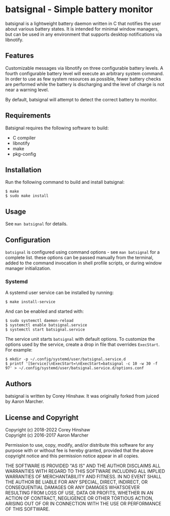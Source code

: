 batsignal - Simple battery monitor
==================================
batsignal is a lightweight battery daemon written in C that notifies the user
about various battery states. It is intended for minimal window managers, but
can be used in any environment that supports desktop notifications via
libnotify.

Features
--------
Customizable messages via libnotify on three configurable battery levels. A
fourth configurable battery level will execute an arbitrary system command. In
order to use as few system resources as possible, fewer battery checks are
performed while the battery is discharging and the level of charge is not near a
warning level.

By default, batsignal will attempt to detect the correct battery to monitor.

Requirements
------------
Batsignal requires the following software to build:

  * C compiler
  * libnotify
  * make
  * pkg-config

Installation
------------
Run the following command to build and install batsignal:

    $ make
    $ sudo make install

Usage
-----
See `man batsignal` for details.

Configuration
-------------
`batsignal` is configured using command options - see `man batsignal` for a
complete list. these options can be passed manually from the terminal, added
to the command invocation in shell profile scripts, or during window manager
initialization.

### Systemd
A systemd user service can be installed by running:

    $ make install-service

And can be enabled and started with:

    $ sudo systemctl daemon-reload
    $ systemctl enable batsignal.service
    $ systemctl start batsignal.service

The service unit starts `batsignal` with default options. To customize the
options used by the service, create a drop in file that overrides `ExecStart`.
For example:

    $ mkdir -p ~/.config/systemd/user/batsignal.service.d
    $ printf '[Service]\nExecStart=\nExecStart=batsignal -c 10 -w 30 -f 97' > ~/.config/systemd/user/batsignal.service.d/options.conf

Authors
-------
batsignal is written by Corey Hinshaw. It was originally forked from juiced by
Aaron Marcher.

License and Copyright
---------------------
Copyright (c) 2018-2022 Corey Hinshaw  
Copyright (c) 2016-2017 Aaron Marcher

Permission to use, copy, modify, and/or distribute this software for any
purpose with or without fee is hereby granted, provided that the above
copyright notice and this permission notice appear in all copies.

THE SOFTWARE IS PROVIDED "AS IS" AND THE AUTHOR DISCLAIMS ALL WARRANTIES
WITH REGARD TO THIS SOFTWARE INCLUDING ALL IMPLIED WARRANTIES OF
MERCHANTABILITY AND FITNESS. IN NO EVENT SHALL THE AUTHOR BE LIABLE FOR ANY
SPECIAL, DIRECT, INDIRECT, OR CONSEQUENTIAL DAMAGES OR ANY DAMAGES
WHATSOEVER RESULTING FROM LOSS OF USE, DATA OR PROFITS, WHETHER IN AN
ACTION OF CONTRACT, NEGLIGENCE OR OTHER TORTIOUS ACTION, ARISING OUT OF OR
IN CONNECTION WITH THE USE OR PERFORMANCE OF THIS SOFTWARE.
